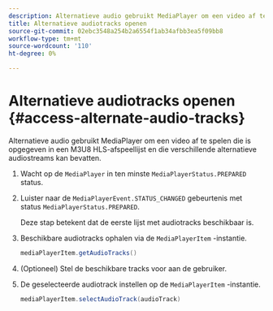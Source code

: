 ```yaml
---
description: Alternatieve audio gebruikt MediaPlayer om een video af te spelen die is opgegeven in een M3U8 HLS-afspeellijst en die verschillende alternatieve audiostreams kan bevatten.
title: Alternatieve audiotracks openen
source-git-commit: 02ebc3548a254b2a6554f1ab34afbb3ea5f09bb8
workflow-type: tm+mt
source-wordcount: '110'
ht-degree: 0%

---
```


# Alternatieve audiotracks openen {#access-alternate-audio-tracks}

Alternatieve audio gebruikt MediaPlayer om een video af te spelen die is opgegeven in een M3U8 HLS-afspeellijst en die verschillende alternatieve audiostreams kan bevatten.

1. Wacht op de `MediaPlayer` in ten minste `MediaPlayerStatus.PREPARED` status.
1. Luister naar de `MediaPlayerEvent.STATUS_CHANGED` gebeurtenis met status `MediaPlayerStatus.PREPARED`.

   Deze stap betekent dat de eerste lijst met audiotracks beschikbaar is.

1. Beschikbare audiotracks ophalen via de `MediaPlayerItem` -instantie.

   ```java
   mediaPlayerItem.getAudioTracks()
   ```

1. (Optioneel) Stel de beschikbare tracks voor aan de gebruiker.
1. De geselecteerde audiotrack instellen op de `MediaPlayerItem` -instantie.

   ```java
   mediaPlayerItem.selectAudioTrack(audioTrack)
   ```
